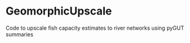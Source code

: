 # GeomorphicUpscale
Code to upscale fish capacity estimates to river networks using pyGUT summaries
